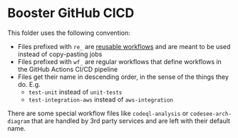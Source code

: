 # Booster GitHub CICD

This folder uses the following convention:

- Files prefixed with `re_` are [reusable workflows](https://docs.github.com/en/actions/using-workflows/reusing-workflows) and are meant to be used instead of copy-pasting jobs
- Files prefixed with `wf_` are regular workflows that define workflows in the GitHub Actions CI/CD pipeline
- Files get their name in descending order, in the sense of the things they do. E.g.
  - `test-unit` instead of `unit-tests`
  - `test-integration-aws` instead of `aws-integration`

There are some special workflow files like `codeql-analysis` or `codesee-arch-diagram` that are handled by 3rd party services and are left
with their default name.
